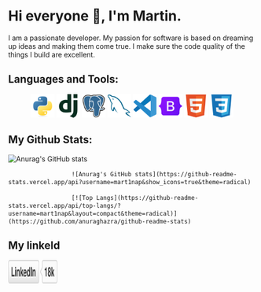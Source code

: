 # Hi everyone 👋, I'm Martin.
I am a passionate developer. My passion for software is based on dreaming up ideas and making them come true. I make sure the code quality of the things I build are excellent.



## Languages and Tools:
<p align="center">
<img src="https://raw.githubusercontent.com/devicons/devicon/1119b9f84c0290e0f0b38982099a2bd027a48bf1/icons/python/python-original.svg" alt= "Python" width="48" height="48"/> 
<img src="https://raw.githubusercontent.com/ArielXL/ArielXL/90f34e14d3b362f49420b10370502f175b767be8/img/django.svg" alt= "django" width="48" height="48"/> 
  <img src="https://raw.githubusercontent.com/ArielXL/ArielXL/90f34e14d3b362f49420b10370502f175b767be8/img/postgresql.svg" alt= "Postgresql" width="48" height="48"/> 
  <img src="https://raw.githubusercontent.com/ArielXL/ArielXL/90f34e14d3b362f49420b10370502f175b767be8/img/mysql.svg" alt= "mysql" width="48" height="48"/> 
  <img src="https://raw.githubusercontent.com/ArielXL/ArielXL/90f34e14d3b362f49420b10370502f175b767be8/img/vscode.svg" alt= "vscode" width="48" height="48"/> 
  <img src="https://raw.githubusercontent.com/ArielXL/ArielXL/90f34e14d3b362f49420b10370502f175b767be8/img/bootstrap.svg" alt= "bootstrap" width="48" height="48"/> 
  <img src="https://raw.githubusercontent.com/ArielXL/ArielXL/90f34e14d3b362f49420b10370502f175b767be8/img/html5.svg" alt= "html" width="48" height="48"/> 
  <img src="https://raw.githubusercontent.com/ArielXL/ArielXL/90f34e14d3b362f49420b10370502f175b767be8/img/css3.svg" alt= "css" width="48" height="48"/> 
 

## My Github Stats:
  
  ![Anurag's GitHub stats](https://github-readme-stats.vercel.app/api?username=mart1nap&show_icons=true&theme=radical)
 
 
                      ![Anurag's GitHub stats](https://github-readme-stats.vercel.app/api?username=mart1nap&show_icons=true&theme=radical)
  
                      [![Top Langs](https://github-readme-stats.vercel.app/api/top-langs/?username=mart1nap&layout=compact&theme=radical)](https://github.com/anuraghazra/github-readme-stats)

## My linkeId 
 
<img src="https://raw.githubusercontent.com/terrytangyuan/terrytangyuan/6f1aefa4b7594b47a780442b3f528ea6b1fa72fe/imgs/linkedin.svg" href="https://www.linkedin.com/in/martín-aponte-8853b298/" alt= "css" width="100" height="48"/>
 
